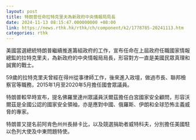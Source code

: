 ```yaml
---
layout: post
title: 特朗普任命拉特克里夫為新政府中央情報局局長
date: 2024-11-13 08:15:47.000000000 +08:00
link: https://news.rthk.hk/rthk/ch/component/k2/1778785-20241113.htm
categories: rthk
---
```


美國當選總統特朗普繼續推進籌組政府的工作，宣布任命在上屆政府任職國家情報總監的拉特克里夫，為新政府的中央情報局局長，形容對方一直是美國民眾真理和誠實的戰士。

59歲的拉特克里夫曾經在得州從事律師工作，後來進入政壇，做過市長、聯邦檢察官等職務，2015年1月至2020年5月擔任國會眾議員。

特朗普較早時宣布，提名佛羅里達州眾議員沃爾茲擔任白宮國家安全顧問，形容沃爾茲是全國公認的國家安全領袖，亦是應對中國、俄羅斯、伊朗和全球恐怖主義威脅的專家。

特朗普又提名前阿肯色州州長赫卡比，以及競選捐助者威特科夫，分別擔任美國駐以色列大使及中東問題特使。
